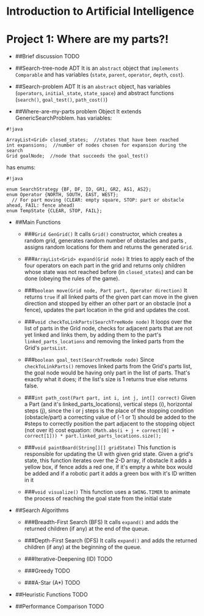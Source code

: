 **Introduction to Artificial Intelligence**
=======================================
**Project 1: Where are my parts?!**
===============================

* ##Brief discussion
TODO

* ##Search-tree-node ADT
It is an `abstract` object that `implements Comparable` and has variables (`state`, `parent`, `operator`, `depth`, `cost`).

* ##Search-problem ADT
It is an `abstract` object, has variables (`operators`, `initial_state`, `state_space`) and abstract functions (`search()`, `goal_test()`, `path_cost()`)

* ##Where-are-my-parts problem Object
It extends GenericSearchProblem.
has variables:

```
#!java

ArrayList<Grid> closed_states;  //states that have been reached
int expansions;  //number of nodes chosen for expansion during the search
Grid goalNode;  //node that succeeds the goal_test()

```
has enums:

```
#!java

enum SearchStrategy {BF, DF, ID, GR1, GR2, AS1, AS2};
enum Operator {NORTH, SOUTH, EAST, WEST};
  // For part moving (CLEAR: empty square, STOP: part or obstacle ahead, FAIL: fence ahead)
enum TempState {CLEAR, STOP, FAIL};
```

* ##Main Functions
    + ###`Grid GenGrid()`
It calls `Grid()` constructor, which creates a random grid, generates random number of obstacles and parts 
, assigns random locations for them and returns the generated `Grid`.

    + ###`ArrayList<Grid> expand(Grid node)`
It tries to apply each of the four operators on each part in the grid and returns only children whose state was not reached before (in `closed_states`) and can be done (obeying the rules of the game).

    + ###`boolean move(Grid node, Part part, Operator direction)`
It returns `true` if all linked parts of the given part can move in the given direction and stopped by either an other part or an obstacle (not a fence), updates the part location in the grid and updates the cost.

    + ###`void checkToLinkParts(SearchTreeNode node)`
It loops over the list of parts in the Grid node, checks for adjacent parts that are not yet linked and links them, by adding them to the part's `linked_parts_locations` and removing the linked parts from the Grid's `partsList`.

    + ###`boolean goal_test(SearchTreeNode node)`
Since `checkToLinkParts()` removes linked parts from the Grid's parts list, the goal node would be having only part in the list of parts. That's exactly what it does; if the list's size is 1 returns true else returns false.

    + ###`int path_cost(Part part, int i, int j, int[] correct)`
Given a Part (and it's linked_parts_locations), vertical steps (i), horizontal steps (j), since the i or j steps is the place of the stopping condition (obstacle/part) a correcting value of (-1 or 1) should be added to the #steps to correctly position the part adjacent to the stopping object (not over it)
cost equation: `(Math.abs(i + j + correct[0] + correct[1])) * part.linked_parts_locations.size();`

    + ###`void paintBoard(String[][] gridState)`
This function is responsible for updating the UI with given grid state.
Given a grid's state, this function iterates over the 2-D array, if obstacle it adds a yellow box, if fence adds a red one, if it's empty a white box would be added and if a robotic part it adds a green box with it's ID written in it

    + ###`void visualize()`
This function uses a `SWING.TIMER` to animate the process of reaching the goal state from the initial state

* ##Search Algorithms
    * ###Breadth-First Search (BFS)
It calls `expand()` and adds the returned children (if any) at the end of the queue.

    * ###Depth-First Search (DFS)
It calls `expand()` and adds the returned children (if any) at the beginning of the queue.

    * ###Iterative-Deepening (ID)
TODO

    * ###Greedy
TODO

    * ###A-Star (A*)
TODO

* ##Heuristic Functions
TODO

* ##Performance Comparison
TODO